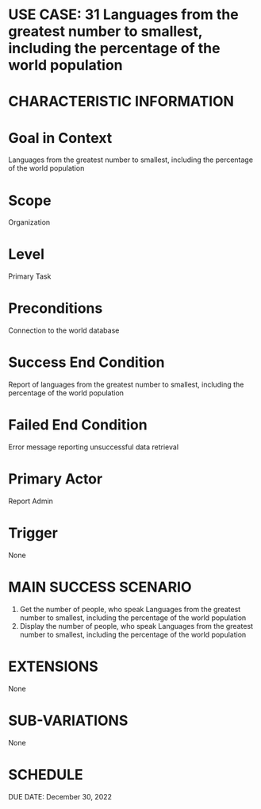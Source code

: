# USE CASE: 31 Languages from the greatest number to smallest, including the percentage of the world population
# CHARACTERISTIC INFORMATION

# Goal in Context
Languages from the greatest number to smallest, including the percentage of the world population

# Scope
Organization

# Level
Primary Task

# Preconditions
Connection to the world database

# Success End Condition
Report of languages from the greatest number to smallest, including the percentage of the world population

# Failed End Condition
Error message reporting unsuccessful data retrieval

# Primary Actor
Report Admin

# Trigger
None

# MAIN SUCCESS SCENARIO
1. Get the number of people, who speak Languages from the greatest number to smallest, including the percentage of the world population
2. Display the number of people, who speak Languages from the greatest number to smallest, including the percentage of the world population

# EXTENSIONS
None

# SUB-VARIATIONS
None

# SCHEDULE
DUE DATE: December 30, 2022
